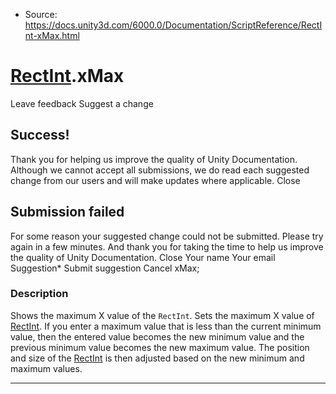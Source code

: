 * Source: https://docs.unity3d.com/6000.0/Documentation/ScriptReference/RectInt-xMax.html

#  [RectInt](https://docs.unity3d.com/6000.0/Documentation/ScriptReference/RectInt.html).xMax
Leave feedback
Suggest a change
## Success!
Thank you for helping us improve the quality of Unity Documentation. Although we cannot accept all submissions, we do read each suggested change from our users and will make updates where applicable.
Close
## Submission failed
For some reason your suggested change could not be submitted. Please <a>try again</a> in a few minutes. And thank you for taking the time to help us improve the quality of Unity Documentation.
Close
Your name Your email Suggestion* Submit suggestion
Cancel
xMax; 
### Description
Shows the maximum X value of the `RectInt`.
Sets the maximum X value of [RectInt](https://docs.unity3d.com/6000.0/Documentation/ScriptReference/RectInt.html). If you enter a maximum value that is less than the current minimum value, then the entered value becomes the new minimum value and the previous minimum value becomes the new maximum value. The position and size of the [RectInt](https://docs.unity3d.com/6000.0/Documentation/ScriptReference/RectInt.html) is then adjusted based on the new minimum and maximum values.
* * *
